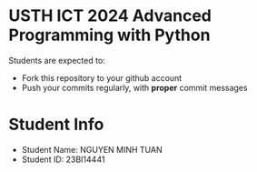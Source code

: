 USTH ICT 2024 Advanced Programming with Python
=====================================================

Students are expected to:
* Fork this repository to your github account
* Push your commits regularly, with **proper** commit messages


Student Info
=========================

* Student Name: NGUYEN MINH TUAN
* Student ID: 23BI14441

